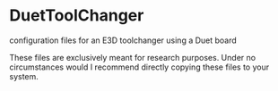 # DuetToolChanger
configuration files for an E3D toolchanger using a Duet board

These files are exclusively meant for research purposes. Under no circumstances would I recommend directly copying these files to your system.
